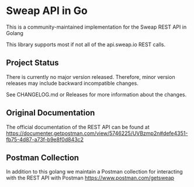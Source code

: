 # Sweap API in Go

This is a community-maintained implementation for the Sweap REST API in Golang

This library supports most if not all of the api.sweap.io REST calls.

## Project Status

There is currently no major version released. Therefore, minor version releases may include backward incompatible changes.

See CHANGELOG.md or Releases for more information about the changes.

## Original Documentation

The official documentation of the REST API can be found at <https://documenter.getpostman.com/view/5746225/UVBzmp2n#defe4351-fb75-4d87-a73f-b9e8f0d843c2>

## Postman Collection

In addition to this golang we maintain a Postman collection for interacting with the REST API with Postman <https://www.postman.com/getsweap>
